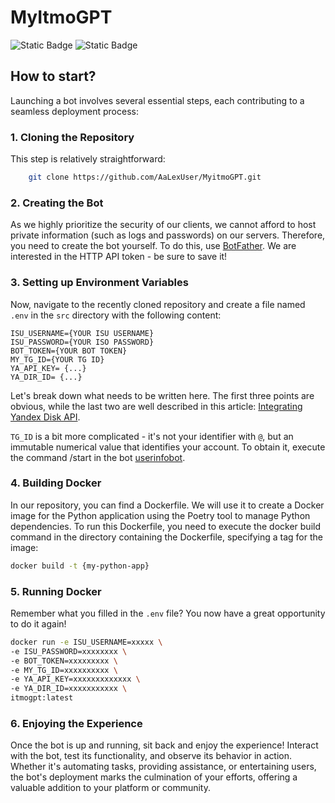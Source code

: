 # MyItmoGPT

![Static Badge](https://img.shields.io/badge/AUTHORS%3A-red) ![Static Badge](https://img.shields.io/badge/Alexey%20Ksenia%20Arkadiy-blue)


## How to start?
 Launching a bot involves several essential steps, each contributing to a seamless deployment process:

### 1. Cloning the Repository

This step is relatively straightforward:
```bash
    git clone https://github.com/AaLexUser/MyitmoGPT.git
```

### 2. Creating the Bot

As we highly prioritize the security of our clients, we cannot afford to host private information (such as logs and passwords) on our servers. Therefore, you need to create the bot yourself. To do this, use [BotFather](https://t.me/BotFather). We are interested in the HTTP API token - be sure to save it!

### 3. Setting up Environment Variables

Now, navigate to the recently cloned repository and create a file named ```.env``` in the ```src``` directory with the following content:

```
ISU_USERNAME={YOUR ISU USERNAME}
ISU_PASSWORD={YOUR ISO PASSWORD}
BOT_TOKEN={YOUR BOT TOKEN}
MY_TG_ID={YOUR TG ID}
YA_API_KEY= {...}
YA_DIR_ID= {...}
```

Let's break down what needs to be written here. The first three points are obvious, while the last two are well described 
in this article: [Integrating Yandex Disk API](https://habr.com/ru/articles/780008/).

```TG_ID``` is a bit more complicated - it's not your identifier with ```@```, but an immutable 
numerical value that identifies your account. To obtain it, execute the command /start in the bot [userinfobot](https://t.me/userinfobot).

### 4. Building Docker

In our repository, you can find a Dockerfile. We will use it to create a Docker image for the Python application using the Poetry tool to manage Python dependencies. To run this Dockerfile, you need to execute the docker build command in the directory containing the Dockerfile, specifying a tag for the image:



```bash
docker build -t {my-python-app}
```

### 5. Running Docker

Remember what you filled in the ```.env``` file? You now have a great opportunity to do it again!

```bash
docker run -e ISU_USERNAME=xxxxx \
-e ISU_PASSWORD=xxxxxxxx \
-e BOT_TOKEN=xxxxxxxxx \
-e MY_TG_ID=xxxxxxxxxx \
-e YA_API_KEY=xxxxxxxxxxxxx \
-e YA_DIR_ID=xxxxxxxxxxx \
itmogpt:latest
```

### 6. Enjoying the Experience

Once the bot is up and running, sit back and enjoy the experience! Interact with the bot, test its functionality, and observe its behavior in action. Whether it's automating tasks, providing assistance, or entertaining users, the bot's deployment marks the culmination of your efforts, offering a valuable addition to your platform or community.






